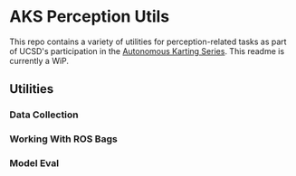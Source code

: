 # AKS Perception Utils
This repo contains a variety of utilities for perception-related tasks as part of UCSD's participation in the [Autonomous Karting Series](https://www.autonomouskartingseries.com/). This readme is currently a WiP.


## Utilities
### Data Collection
### Working With ROS Bags
### Model Eval